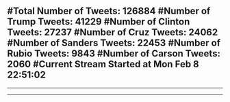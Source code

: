 #Total Number of Tweets: 126884 
#Number of Trump Tweets: 41229
#Number of Clinton Tweets: 27237
#Number of Cruz Tweets: 24062
#Number of Sanders Tweets: 22453
#Number of Rubio Tweets: 9843
#Number of Carson Tweets: 2060
#Current Stream Started at Mon Feb  8 22:51:02
---
---
---

